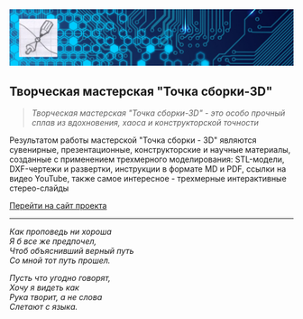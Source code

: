 
<img src="projects/brand/logo-header.png">

## Творческая мастерская "Точка сборки-3D" 
 
>*Творческая мастерская "Точка сборки-3D" - это особо прочный сплав из вдохновения, хаоса и конструкторской точности*

Результатом работы мастерской "Точка сборки - 3D" являются сувенирные, презентационные, конструкторские
и научные материалы, созданные с применением трехмерного моделирования: STL-модели, DXF-чертежи и развертки, 
инструкции в формате MD и PDF, ссылки на видео YouTube, также самое интересное - 
трехмерные интерактивные стерео-слайды

[Перейти на сайт проекта](https://headfire.github.io/p3)

---

*Как проповедь ни хороша*  
*Я б все же предпочел,*  
*Чтоб объяснивший верный путь*  
*Со мной тот путь прошел.*  

*Пусть что угодно говорят,*  
*Хочу я видеть как*  
*Рука творит, а не слова*  
*Слетают с языка.*


